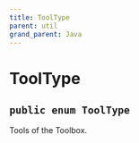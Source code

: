 ```yaml
---
title: ToolType
parent: util
grand_parent: Java
---
```


# ToolType


## `public enum ToolType`

Tools of the Toolbox.
